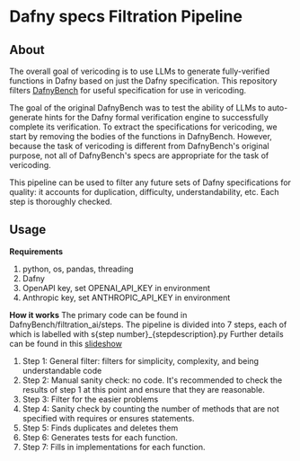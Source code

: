 # Dafny specs Filtration Pipeline

## About
The overall goal of vericoding is to use LLMs to generate fully-verified functions in Dafny based on just the Dafny specification. This repository filters [DafnyBench](https://arxiv.org/abs/2406.08467) for useful specification for use in vericoding. 

The goal of the original DafnyBench was to test the ability of LLMs to auto-generate hints for the Dafny formal verification engine to successfully complete its verification. To extract the specifications for vericoding, we start by removing the bodies of the functions in DafnyBench. However, because the task of vericoding is different from DafnyBench's original purpose, not all of DafnyBench's specs are appropriate for the task of vericoding. 

This pipeline can be used to filter any future sets of Dafny specifications for quality: it accounts for duplication, difficulty, understandability, etc. Each step is thoroughly checked. 

## Usage 
**Requirements**
1. python, os, pandas, threading 
2. Dafny 
3. OpenAPI key, set OPENAI_API_KEY in environment
4. Anthropic key, set ANTHROPIC_API_KEY in environment 

**How it works**
The primary code can be found in DafnyBench/filtration_ai/steps. 
The pipeline is divided into 7 steps, each of which is labelled with s{step number}_{stepdescription}.py
Further details can be found in this [slideshow](https://docs.google.com/presentation/d/1VtDcfhTLdbei7ASAGwJDzfwwEMaWUoMeusueroLxY8I/edit?usp=sharing)

1. Step 1: General filter: filters for simplicity, complexity, and being understandable code
2. Step 2: Manual sanity check: no code. It's recommended to check the results of step 1 at this point and ensure that they are reasonable. 
3. Step 3: Filter for the easier problems
4. Step 4: Sanity check by counting the number of methods that are not specified with requires or ensures statements. 
5. Step 5: Finds duplicates and deletes them
6. Step 6: Generates tests for each function. 
7. Step 7: Fills in implementations for each function. 